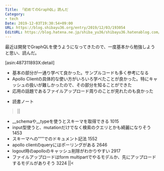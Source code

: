 ```yaml
---
Title: 「初めてのGraphQL」読んだ
Category:
- tech
Date: 2019-12-03T19:30:54+09:00
URL: https://blog.shibayu36.org/entry/2019/12/03/193054
EditURL: https://blog.hatena.ne.jp/shiba_yu36/shibayu36.hatenablog.com/atom/entry/26006613474467943
---
```


最近は開発でGraphQLを使うようになってきたので、一度基本から勉強しようと思い、読んだ。

[asin:487311893X:detail]

- 基本の部分が一通り学べて良かった。サンプルコードも多く参考になる
- Apollo Clientの具体的な使い方がいろいろ学べたことが良かった。特にキャッシュの扱いが難しかったので、その部分を知ることができた
- 応用の話題であるファイルアップロード周りのことが見れたのも良かった

* 読書ノート

>||

* __schemaや__typeを使うとスキーマを取得できる 1015
* input型使うと、mutationだけでなく検索のクエリとかも綺麗になりそう 1453
* スキーマへの"""でのドキュメント記法 1552
* apollo clientのqueryにはポーリングがある 2646
* logout時のapolloのキャッシュ削除がわかりやすい 2917
* ファイルアップロードはform multipartでやるモデルか、先にアップロードするモデルがありそう 3224
||<
